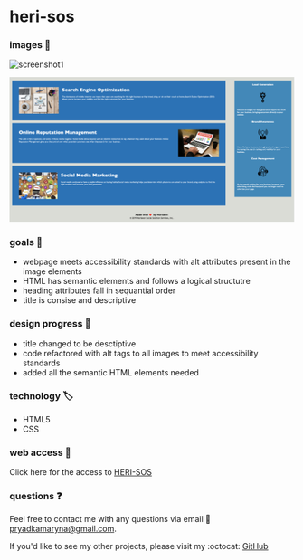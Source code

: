    # heri-sos

### images :camera_flash:

![screenshot1](./assets/images/Screenshot1H.jpg)

![screenshot2](./assets/images/Screenshot2H.jpg)

### goals :page_with_curl:
* webpage meets accessibility standards with alt attributes present in the image elements
* HTML has semantic elements and follows a logical structutre
* heading attributes fall in sequantial order
* title is consise and descriptive

### design progress :wrench: 
  
* title changed to be desctiptive
* code refactored with alt tags to all images to meet accessibility standards
* added all the semantic HTML elements needed

### technology :label: 
* HTML5
* CSS

### web access  :repeat_one:
Click here for the access  to [HERI-SOS](https://marynapr.github.io/Heri-sos//) 

### questions :question: 

Feel free to contact me with any questions via email :e-mail: pryadkamaryna@gmail.com. 
  
If you'd like to see my other projects, please visit my :octocat: 
[GitHub](https://github.com/MarynaPR?tab=repositories)